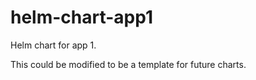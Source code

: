 # helm-chart-app1

Helm chart for app 1.

This could be modified to be a template for future charts.
